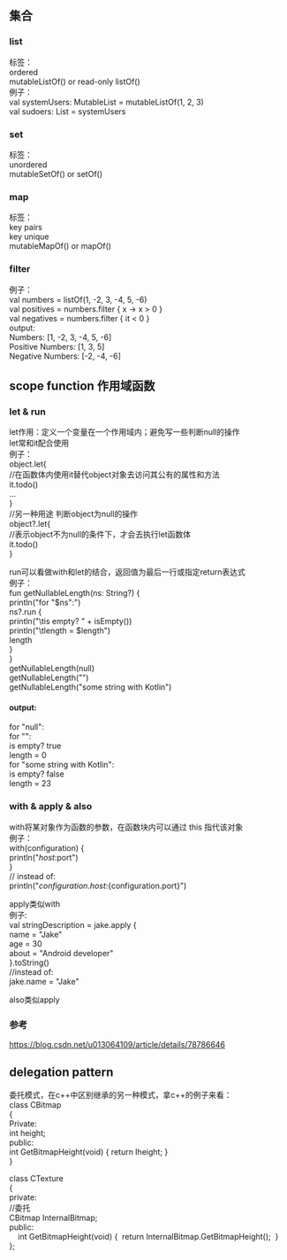 ## 集合
### list
标签：  
ordered  
mutableListOf() or read-only listOf()  
例子：  
val systemUsers: MutableList<Int> = mutableListOf(1, 2, 3)  
val sudoers: List<Int> = systemUsers  
### set
标签：  
unordered  
mutableSetOf() or setOf()
### map
标签：  
key pairs  
key unique  
mutableMapOf() or mapOf()
### filter
例子：  
val numbers = listOf(1, -2, 3, -4, 5, -6)  
val positives = numbers.filter { x -> x > 0 }  
val negatives = numbers.filter { it < 0 }  
output:  
Numbers: [1, -2, 3, -4, 5, -6]  
Positive Numbers: [1, 3, 5]  
Negative Numbers: [-2, -4, -6]                                 
## scope function 作用域函数
### let & run
let作用：定义一个变量在一个作用域内；避免写一些判断null的操作  
let常和it配合使用  
例子：  
object.let{  
   //在函数体内使用it替代object对象去访问其公有的属性和方法                                 
   it.todo()  
   ...  
}  
//另一种用途 判断object为null的操作  
object?.let{  
   //表示object不为null的条件下，才会去执行let函数体  
   it.todo()  
}  
                                       
run可以看做with和let的结合，返回值为最后一行或指定return表达式  
例子：  
fun getNullableLength(ns: String?) {  
    println("for \"$ns\":")  
    ns?.run {  
        println("\tis empty? " + isEmpty())  
        println("\tlength = $length")                          
        length  
    }  
}  
getNullableLength(null)  
getNullableLength("")  
getNullableLength("some string with Kotlin")  
#### output:  
for "null":  
for "":  
	is empty? true  
	length = 0  
for "some string with Kotlin":  
	is empty? false  
	length = 23  
### with & apply & also
with将某对象作为函数的参数，在函数块内可以通过 this 指代该对象  
例子：  
with(configuration) {  
    println("$host:$port")  
}  
// instead of:  
println("${configuration.host}:${configuration.port}")  

apply类似with  
例子:  
val stringDescription = jake.apply {  
    name = "Jake"  
    age = 30  
    about = "Android developer"  
}.toString()  
//instead of:  
jake.name = "Jake"  

also类似apply
### 参考
https://blog.csdn.net/u013064109/article/details/78786646
## delegation pattern
委托模式，在c++中区别继承的另一种模式，拿c++的例子来看：  
class CBitmap  
{  
Private:  
    int height;  
public:  
    int GetBitmapHeight(void) { return Iheight; }  
}  

class CTexture  
{  
private:  
    //委托  
    CBitmap InternalBitmap;  
public:  
    int GetBitmapHeight(void) {  return InternalBitmap.GetBitmapHeight();  }  
};  

